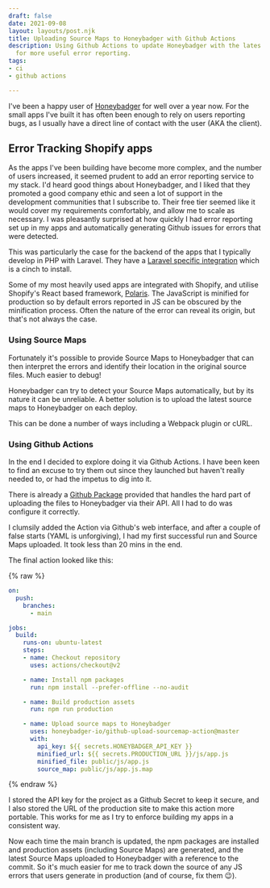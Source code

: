 ```yaml
---
draft: false
date: 2021-09-08
layout: layouts/post.njk
title: Uploading Source Maps to Honeybadger with Github Actions
description: Using Github Actions to update Honeybadger with the lates source maps
  for more useful error reporting.
tags:
- ci
- github actions

---
```

I've been a happy user of [Honeybadger](https://www.honeybadger.io/) for well over a year now. For the small apps I've built it has often been enough to rely on users reporting bugs, as I usually have a direct line of contact with the user (AKA the client).

## Error Tracking Shopify apps

As the apps I've been building have become more complex, and the number of users increased, it seemed prudent to add an error reporting service to my stack. I'd heard good things about Honeybadger, and I liked that they promoted a good company ethic and seen a lot of support in the development communities that I subscribe to. Their free tier seemed like it would cover my requirements comfortably, and allow me to scale as necessary. I was pleasantly surprised at how quickly I had error reporting set up in my apps and automatically generating Github issues for errors that were detected.

This was particularly the case for the backend of the apps that I typically develop in PHP with Laravel. They have a [Laravel specific integration](https://docs.honeybadger.io/lib/php/integration/laravel/) which is a cinch to install.

Some of my most heavily used apps are integrated with Shopify, and utilise Shopify's React based framework, [Polaris](https://polaris.shopify.com/). The JavaScript is minified for production so by default errors reported in JS can be obscured by the minification process. Often the nature of the error can reveal its origin, but that's not always the case.

### Using Source Maps

Fortunately it's possible to provide Source Maps to Honeybadger that can then interpret the errors and identify their location in the original source files. Much easier to debug!

Honeybadger can try to detect your Source Maps automatically, but by its nature it can be unreliable. A better solution is to upload the latest source maps to Honeybadger on each deploy.

This can be done a number of ways including a Webpack plugin or cURL.

### Using Github Actions

In the end I decided to explore doing it via Github Actions. I have been keen to find an excuse to try them out since they launched but haven't really needed to, or had the impetus to dig into it.

There is already a [Github Package](https://github.com/honeybadger-io/github-upload-sourcemap-action) provided that handles the hard part of uploading the files to Honeybadger via their API. All I had to do was configure it correctly.

I clumsily added the Action via Github's web interface, and after a couple of false starts (YAML is unforgiving), I had my first successful run and Source Maps uploaded. It took less than 20 mins in the end.

The final action looked like this:

{% raw %}

```yaml
on:
  push:
    branches:
      - main

jobs:
  build:
    runs-on: ubuntu-latest
    steps:
    - name: Checkout repository
      uses: actions/checkout@v2

    - name: Install npm packages
      run: npm install --prefer-offline --no-audit

    - name: Build production assets
      run: npm run production

    - name: Upload source maps to Honeybadger
      uses: honeybadger-io/github-upload-sourcemap-action@master
      with:
        api_key: ${{ secrets.HONEYBADGER_API_KEY }}
        minified_url: ${{ secrets.PRODUCTION_URL }}/js/app.js
        minified_file: public/js/app.js
        source_map: public/js/app.js.map
```
{% endraw %}


I stored the API key for the project as a Github Secret to keep it secure, and I also stored the URL of the production site to make this action more portable. This works for me as I try to enforce building my apps in a consistent way.

Now each time the main branch is updated, the npm packages are installed and production assets (including Source Maps) are generated, and the latest Source Maps uploaded to Honeybadger with a reference to the commit. So it's much easier for me to track down the source of any JS errors that users generate in production (and of course, fix them 😉).
